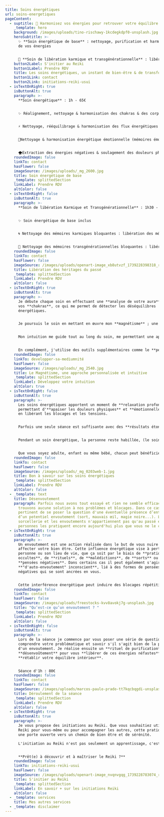 ```yaml
---
title: Soins énergétiques
url: soins-energetiques
pageContent:
  - suptitle: 🌟 Harmonisez vos énergies pour retrouver votre équilibre  🌟
    _template: hero
    background: /images/uploads/tino-rischawy-1kcdegkdpf0-unsplash.jpg
    heroSubtitle: >-
      ✨ **Soin énergétique de base** : nettoyage, purification et harmonisation
      de vos énergies 


      💫 **Soin de libération karmique et transgénérationnelle** : libérez votre âme des mémoires du passé
    button2Label: S'initier au Reiki
    button1Label: Prendre RDV
    title: Les soins énergétiques, un instant de bien-être & de transformation
    button1Link: contact
    button2Link: initiations-reiki-usui
  - isTextOnRight: true
    isButtonAlt: true
    paragraph: >-
      **Soin énergétique** : 1h - 65€ 


      ✨ Réalignement, nettoyage & harmonisation des chakras & des corps subtils


      ⚡ Nettoyage, rééquilibrage & harmonisation des flux énergétiques (des méridiens et points d’acupuncture, des systèmes nerveux, endocrinien et lymphatique)


      💖Nettoyage & harmonisation énergétique émotionnelle (mémoires émotionnelles bloquantes, levée des croyances limitantes, aide à l’apaisement des phobies et des addictions)


      🌪️Extraction des énergies négatives & soulagement des douleurs physiques et émotionnelles
    roundedImage: false
    linkTo: contact
    hasFlower: false
    imageSource: /images/uploads/_mg_2600.jpg
    title: Soin énergétique de base
    _template: splittedSection
    linkLabel: Prendre RDV
    altColor: false
  - isTextOnRight: false
    isButtonAlt: true
    paragraph: >-
      **Soin de libération Karmique et Transgénérationnelle** : 1h30 - 90€ 


      ✨ Soin énergétique de base inclus


      🌀 Nettoyage des mémoires karmiques bloquantes : libération des mémoires issues de vos vies antérieures qui influencent votre vie actuelle, permettant à votre âme d'évoluer sans entrave


      🌳 Nettoyage des mémoires transgénérationnelles bloquantes : libération des mémoires ancestrales afin de rétablir l'équilibre et l'harmonie au sein de votre lignée familiale
    roundedImage: false
    linkTo: contact
    hasFlower: false
    imageSource: /images/uploads/openart-image_xb8utvzf_1739228398318_raw.jpg
    title: Libération des héritages du passé
    _template: splittedSection
    linkLabel: Prendre RDV
    altColor: false
  - isTextOnRight: true
    isButtonAlt: true
    paragraph: >-
      Je débute chaque soin en effectuant une **analyse de votre aura** et de
      vos **chakras**, ce qui me permet de détecter les déséquilibres
      énergétiques.


      Je poursuis le soin en mettant en œuvre mon **magnétisme** ; une énergie naturelle présente en chacun de nous et tout ce qui nous entoure (animaux, plantes, la terre...). C'est à travers l'apposition de mes mains à différents endroits de votre corps que se fait le transfert d'énergie, favorisant ainsi le renforcement de vos propres capacités d'auto-guérison. 


      Mon intuition me guide tout au long du soin, me permettant une approche personnalisée à vos besoins. 


      En complément, j'utilise des outils supplémentaires comme le **pendule**, les **diapasons** ou les **baguettes coudées.**
    roundedImage: false
    linkTo: developper-sa-mediumnité
    hasFlower: false
    imageSource: /images/uploads/_mg_2540.jpg
    title: Le Magnétisme, une approche personnalisée et intuitive
    _template: splittedSection
    linkLabel: Développez votre intuition
    altColor: true
  - isTextOnRight: false
    isButtonAlt: true
    paragraph: >-
      Les soins énergétiques apportent un moment de **relaxation profonde,**
      permettant d'**apaiser les douleurs physiques** et **émotionnelles** tout
      en libérant les blocages et les tensions. 


      Parfois une seule séance est suffisante avec des **résultats étonnants**, cependant, d’autres fois il faut compter plusieurs séances pour réaliser un soin en profondeur et pouvoir ressentir les bienfaits. 


      Pendant un soin énergétique, la personne reste habillée, (le soin énergétique ne nécessite pas un contact direct avec la peau, contrairement au massage). 


      Que vous soyez adulte, enfant ou même bébé, chacun peut bénéficier de soins énergétiques pour rétablir son équilibre et améliorer son bien-être.
    roundedImage: false
    linkTo: contact
    hasFlower: false
    imageSource: /images/uploads/_mg_0203web-1.jpg
    title: Bon à savoir sur les soins énergétiques
    _template: splittedSection
    linkLabel: Prendre RDV
    altColor: false
  - _template: text
    title: Désenvoutement
    paragraph: Parfois nous avons tout essayé et rien ne semble efficace. Nous ne
      trouvons aucune solution à nos problèmes et blocages. Dans ce cas, il est
      pertinent de se poser la question d'une éventuelle présence d’entité ou
      d’un potentiel envoutement (sort, mauvais œil, magie noire...). La
      sorcellerie et les envoutements n'appartiennent pas qu'au passé et des
      personnes les pratiquent encore aujourd'hui plus que vous ne le croyez.
  - isTextOnRight: true
    isButtonAlt: true
    paragraph: >-
      Un envoutement est une action réalisée dans le but de vous nuire et
      affecter votre bien être. Cette influence énergétique vise à perturber la
      personne ou son lieu de vie, que ça soit par le biais de **pratiques
      occultes**, de **rituels**, de **malédictions**, de **sorts** ou de
      **pensées négatives**. Dans certains cas il peut également s'agir
      **"d'auto-envoutement" inconscient**, lié à des formes de pensées
      négatives qui se sont ancrées en vous.


      Cette interférence énergétique peut induire des blocages répétitifs, un sentiment de malchance, des problèmes relationnels et financiers, des perturbations émotionnelles, une fatigue intense ainsi que des problèmes de santé inexpliqués… En effet, un envoutement peut avoir un **impact profond sur plusieurs aspects de votre vie** (voire tous) que ça soit relationnel, amoureux, professionnel, matériel, physique, psychologique...
    roundedImage: false
    linkTo: contact
    hasFlower: false
    imageSource: /images/uploads/freestocks-kvv8avokj7g-unsplash.jpg
    title: "Qu’est-ce qu’un envoutement ? "
    _template: splittedSection
    linkLabel: Prendre RDV
    altColor: false
  - isTextOnRight: false
    isButtonAlt: true
    paragraph: >-
      Lors de la séance je commence par vous poser une série de questions pour
      comprendre votre problématique et savoir s'il s'agit bien de la présence
      d'un envoutement. Je réalise ensuite un **rituel de purification** et de
      **désenvoûtement** pour vous **libérer de ces énergies néfastes** et
      **rétablir votre équilibre intérieur**.


      Séance d'1h : 80€
    roundedImage: false
    linkTo: contact
    hasFlower: false
    imageSource: /images/uploads/marcos-paulo-prado-tt7kqcbqgdi-unsplash-1-.jpg
    title: Déroulement de la séance
    _template: splittedSection
    linkLabel: Prendre RDV
    altColor: false
  - isTextOnRight: true
    isButtonAlt: true
    paragraph: >-
      Je vous propose des initiations au Reiki. Que vous souhaitiez utiliser le
      Reiki pour vous-même ou pour accompagner les autres, cette pratique est
      une porte ouverte vers un chemin de bien être et de sérénité. 

      L'initiation au Reiki n'est pas seulement un apprentissage, c'est une véritable transformation intérieure. 


      **Prêt(e) à découvrir et à maîtriser le Reiki ?**
    roundedImage: false
    linkTo: initiations-reiki-usui
    hasFlower: false
    imageSource: /images/uploads/openart-image_nvqnvgqg_1739228783074_raw.jpg
    title: S'initier au Reiki
    _template: splittedSection
    linkLabel: En savoir + sur les initiations Reiki
    altColor: false
  - _template: services
    title: Mes autres services
  - _template: disclaimer
---
```

